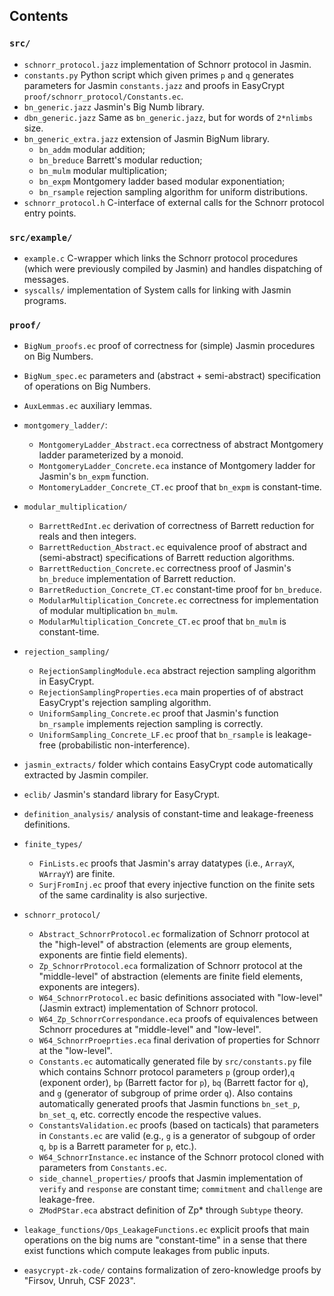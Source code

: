 ## Contents

### `src/`
* `schnorr_protocol.jazz` implementation of Schnorr protocol in Jasmin.
* `constants.py` Python script which given primes `p` and `q` generates parameters for Jasmin `constants.jazz` and proofs in EasyCrypt `proof/schnorr_protocol/Constants.ec`.
* `bn_generic.jazz` Jasmin's Big Numb library.
* `dbn_generic.jazz` Same as `bn_generic.jazz`, but for words of `2*nlimbs` size.
* `bn_generic_extra.jazz` extension of Jasmin BigNum library.
   - `bn_addm` modular addition;
   - `bn_breduce` Barrett's modular reduction;
   - `bn_mulm` modular multiplication;
   - `bn_expm` Montgomery ladder based modular  exponentiation;
   - `bn_rsample` rejection sampling algorithm for uniform distributions.
* `schnorr_protocol.h` C-interface of external calls for the Schnorr protocol entry points.

### `src/example/`
* `example.c` C-wrapper which links the Schnorr protocol procedures (which were previously compiled by Jasmin) and handles dispatching of messages.
* `syscalls/` implementation of System calls for linking with Jasmin programs.


### `proof/`
* `BigNum_proofs.ec` proof of correctness for (simple) Jasmin procedures on Big Numbers.
* `BigNum_spec.ec` parameters and (abstract + semi-abstract) specification of operations on Big Numbers.
* `AuxLemmas.ec` auxiliary lemmas.
* `montgomery_ladder/`:
   - `MontgomeryLadder_Abstract.eca` correctness of abstract Montgomery ladder parameterized by a monoid.
   - `MontgomeryLadder_Concrete.eca` instance of Montgomery ladder for Jasmin's `bn_expm` function.
   - `MontomeryLadder_Concrete_CT.ec` proof that `bn_expm` is constant-time.  
* `modular_multiplication/`
   - `BarrettRedInt.ec` derivation of correctness of Barrett reduction for reals and then integers.
   - `BarrettReduction_Abstract.ec` equivalence proof of abstract and (semi-abstract) specifications of Barrett reduction algorithms.
   - `BarrettReduction_Concrete.ec`  correctness proof of Jasmin's `bn_breduce` implementation of Barrett reduction.
   - `BarretReduction_Concrete_CT.ec` constant-time proof for `bn_breduce`.
   - `ModularMultiplication_Concrete.ec` correctness for implementation of modular multiplication `bn_mulm`.
   - `ModularMultiplication_Concrete_CT.ec` proof that `bn_mulm` is constant-time.   
* `rejection_sampling/`
  - `RejectionSamplingModule.eca` abstract rejection sampling algorithm in EasyCrypt.
  - `RejectionSamplingProperties.eca` main properties of of abstract EasyCrypt's rejection sampling algorithm.  
  - `UniformSampling_Concrete.ec` proof that Jasmin's function `bn_rsample` implements rejection sampling is correctly.
  - `UniformSampling_Concrete_LF.ec` proof that `bn_rsample` is leakage-free (probabilistic non-interference).
* `jasmin_extracts/` folder which contains EasyCrypt code automatically extracted by Jasmin compiler.
* `eclib/` Jasmin's standard library for EasyCrypt.
* `definition_analysis/` analysis of constant-time and leakage-freeness definitions.
* `finite_types/`
   - `FinLists.ec` proofs that Jasmin's array datatypes (i.e., `ArrayX`, `WArrayY`) are finite.
   - `SurjFromInj.ec` proof that every injective function on the finite sets of the same cardinality is also surjective.
* `schnorr_protocol/`
  - `Abstract_SchnorrProtocol.ec` formalization of Schnorr protocol at the "high-level" of abstraction (elements are group elements, exponents are fintie field elements).
  - `Zp_SchnorrProtocol.eca` formalization of Schnorr protocol at the "middle-level" of abstraction (elements are finite field elements, exponents are integers).
  - `W64_SchnorrProtocol.ec` basic definitions associated with "low-level" (Jasmin extract) implementation of Schnorr protocol.
  - `W64_Zp_SchnorrCorrespondance.eca` proofs of equivalences between Schnorr procedures at "middle-level" and "low-level".
  - `W64_SchnorrProeprties.eca` final derivation of properties for Schnorr at the "low-level".
  - `Constants.ec` automatically generated file by `src/constants.py` file which contains Schnorr protocol parameters `p` (group order),`q` (exponent order), `bp` (Barrett factor for `p`), `bq` (Barrett factor for `q`), and `g` (generator of subgroup of prime order `q`). Also contains automatically generated proofs that Jasmin functions `bn_set_p`, `bn_set_q`, etc. correctly encode the respective values.
  - `ConstantsValidation.ec` proofs (based on tacticals) that parameters in `Constants.ec` are valid (e.g., `g` is a generator of subgoup of order `q`, `bp` is a Barrett parameter for `p`, etc.).
  - `W64_SchnorrInstance.ec` instance of the Schnorr protocol cloned with parameters from `Constants.ec`.
  - `side_channel_properties/` proofs that Jasmin implementation of `verify` and `response` are constant time; `commitment` and `challenge` are leakage-free.
  - `ZModPStar.eca` abstract definition of Zp* through `Subtype` theory.

* `leakage_functions/Ops_LeakageFunctions.ec` explicit proofs that main operations on the big nums are "constant-time" in a sense that there exist functions which compute leakages from public inputs.

* `easycrypt-zk-code/` contains formalization of zero-knowledge proofs by  "Firsov, Unruh, CSF 2023".
